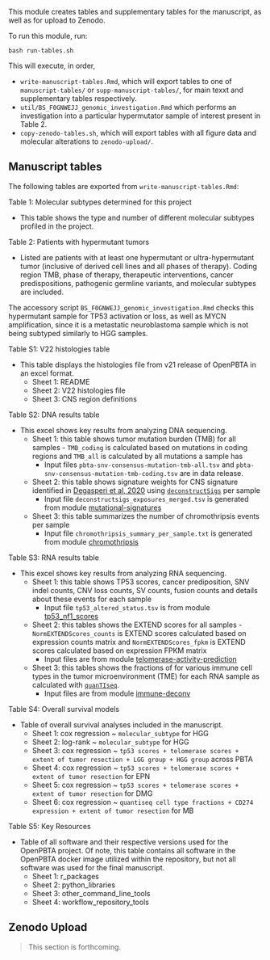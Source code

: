This module creates tables and supplementary tables for the manuscript, as well as for upload to Zenodo.

To run this module, run:

```
bash run-tables.sh
```

This will execute, in order,
- `write-manuscript-tables.Rmd`, which will export tables to one of `manuscript-tables/` or `supp-manuscript-tables/`, for main texxt and supplementary tables respectively.
- `util/BS_F0GNWEJJ_genomic_investigation.Rmd` which performs an investigation into a particular hypermutator sample of interest present in Table 2.
- `copy-zenodo-tables.sh`, which will export tables with all figure data and molecular alterations to `zenodo-upload/`.


## Manuscript tables

The following tables are exported from `write-manuscript-tables.Rmd`:

Table 1: Molecular subtypes determined for this project
- This table shows the type and number of different molecular subtypes profiled in the project.

Table 2: Patients with hypermutant tumors
- Listed are patients with at least one hypermutant or ultra-hypermutant tumor (inclusive of derived cell lines and all phases of therapy).
Coding region TMB, phase of therapy, therapeutic interventions, cancer predispositions, pathogenic germline variants, and molecular subtypes are included.

The accessory script `BS_F0GNWEJJ_genomic_investigation.Rmd` checks this hypermutant sample for TP53 activation or loss, as well as MYCN amplification, since it is a metastatic neuroblastoma sample which is not being subtyped similarly to HGG samples.

Table S1: V22 histologies table
- This table displays the histologies file from v21 release of OpenPBTA in an excel format.
    - Sheet 1: README
    - Sheet 2: V22 histologies file
    - Sheet 3: CNS region definitions

Table S2: DNA results table
- This excel shows key results from analyzing DNA sequencing.
    - Sheet 1: this table shows tumor mutation burden (TMB) for all samples - `TMB_coding` is calculated based on mutations in coding regions and `TMB_all` is calculated by all mutations a sample has
        - Input files `pbta-snv-consensus-mutation-tmb-all.tsv` and `pbta-snv-consensus-mutation-tmb-coding.tsv` are in data release.
    - Sheet 2: this table shows signature weights for CNS signature identified in [Degasperi et al, 2020](https://doi.org/10.1038/s43018-020-0027-5) using [`deconstructSigs`](https://doi.org/10.1186/s13059-016-0893-4) per sample
        - Input file `deconstructsigs_exposures_merged.tsv` is generated from module [mutational-signatures](https://github.com/AlexsLemonade/OpenPBTA-analysis/tree/master/analyses/mutational-signatures)
    - Sheet 3: this table summarizes the number of chromothripsis events per sample
        - Input file `chromothripsis_summary_per_sample.txt` is generated from module [chromothripsis](https://github.com/AlexsLemonade/OpenPBTA-analysis/tree/master/analyses/chromothripsis)

Table S3: RNA results table
- This excel shows key results from analyzing RNA sequencing.
    - Sheet 1: this table shows TP53 scores, cancer prediposition, SNV indel counts, CNV loss counts, SV counts, fusion counts and details about these events for each sample
        - Input file `tp53_altered_status.tsv` is from module [tp53_nf1_scores](https://github.com/AlexsLemonade/OpenPBTA-analysis/tree/master/analyses/tp53_nf1_score)
    - Sheet 2: this tables shows the EXTEND scores for all samples - `NormEXTENDScores_counts` is EXTEND scores calculated based on expression counts matrix and `NormEXTENDScores_fpkm` is EXTEND scores calculated based on expression FPKM matrix
        - Input files are from module [telomerase-activity-prediction](https://github.com/AlexsLemonade/OpenPBTA-analysis/tree/master/analyses/telomerase-activity-prediction)
    - Sheet 3: this tables shows the fractions of for various immune cell types in the tumor microenvironment (TME) for each RNA sample as calculated with [`quanTIseq`](https://doi.org/10.1186/s13073-019-0638-6).
        - Input files are from module [immune-deconv](https://github.com/AlexsLemonade/OpenPBTA-analysis/tree/master/analyses/immune-deconv)

Table S4: Overall survival models
- Table of overall survival analyses included in the manuscript.
    - Sheet 1: cox regression ~ `molecular_subtype` for HGG
    - Sheet 2: log-rank ~ `molecular_subtype` for HGG
    - Sheet 3: cox regression ~ `tp53 scores + telomerase scores + extent of tumor resection + LGG group + HGG group` across PBTA
    - Sheet 4: cox regression ~ `tp53 scores + telomerase scores + extent of tumor resection` for EPN
    - Sheet 5: cox regression ~ `tp53 scores + telomerase scores + extent of tumor resection` for DMG
    - Sheet 6: cox regression ~ `quantiseq cell type fractions + CD274 expression + extent of tumor resection` for MB

Table S5: Key Resources
- Table of all software and their respective versions used for the OpenPBTA project. Of note, this table contains all software in the OpenPBTA docker image utilized within the repository, but not all software was used for the final manuscript.
    - Sheet 1: r_packages
    - Sheet 2: python_libraries
    - Sheet 3: other_command_line_tools
    - Sheet 4: workflow_repository_tools


## Zenodo Upload

> This section is forthcoming.
